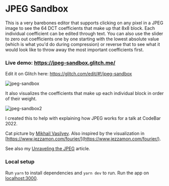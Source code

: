 # JPEG Sandbox 

This is a very barebones editor that supports clicking on any pixel in a JPEG image to see the 64 DCT coefficients that make up that 8x8 block. Each individual coefficient can be edited through text. You can also use the slider to zero out coefficients one by one starting with the lowest absolute value (which is what you'd do during compression) or reverse that to see what it would look like to throw away the most important coefficients first.

### Live demo: https://jpeg-sandbox.glitch.me/

Edit it on Glitch here: https://glitch.com/edit/#!/jpeg-sandbox

![jpeg-sandbox](https://user-images.githubusercontent.com/1711126/156947853-cb27be68-9f1b-4b3b-bd96-aba18cfc36a1.gif)

It also visualizes the coefficients that make up each individual block in order of their weight. 

![jpeg-sandbox2](https://user-images.githubusercontent.com/1711126/156947858-542614db-52f8-41b1-b377-c34e532453b3.gif)

I created this to help with explaining how JPEG works for a talk at CodeBar 2022.

Cat picture by [Mikhail Vasilyev](https://unsplash.com/photos/NodtnCsLdTE). Also inspired by the visualization in [https://www.jezzamon.com/fourier/](https://www.jezzamon.com/fourier/).

See also my [Unraveling the JPEG](https://parametric.press/issue-01/unraveling-the-jpeg/) article.

### Local setup 

Run `yarn` to install dependencies and `yarn dev` to run. Run the app on [localhost:3000](http://localhost:3000/).


